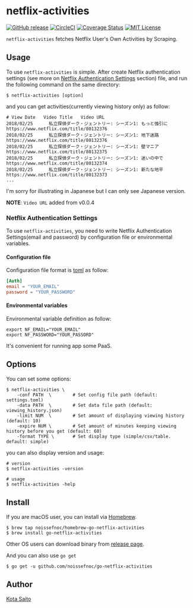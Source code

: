 netflix-activities
==================

[![GitHub release](http://img.shields.io/github/release/noissefnoc/go-netflix-activities.svg?style=flat-square)][release]
[![CircleCI](https://circleci.com/gh/noissefnoc/go-netflix-activities/tree/master.svg?style=svg)](https://circleci.com/gh/noissefnoc/go-netflix-activities/tree/master)
[![Coverage Status](https://coveralls.io/repos/github/noissefnoc/go-netflix-activities/badge.svg?branch=master)](https://coveralls.io/github/noissefnoc/go-netflix-activities?branch=master)
[![MIT License](http://img.shields.io/badge/license-MIT-blue.svg?style=flat-square)][license]

[release]: https://github.com/noissefnoc/go-netflix-activities/releases
[license]: https://github.com/noissefnoc/embulk-output-gsheets/blob/master/LICENSE.txt

`netflix-activities` fetches Netflix User's Own Activities by Scraping.


Usage
-----

To use `netflix-activities` is simple. After create Netflix authentication settings (see more on [Netflix Authentication Settings](https://github.com/noissefnoc/go-netflix-activities#netflix-authentication-settings) section) file, and run the following command on the same directory:

```
$ netflix-activities [option]
```

and you can get activities(currently viewing history only) as follow:

```
# View Date   Video Title   Video URL
2018/02/25      私立探偵ダーク・ジェントリー: シーズン1: もっと強引に https://www.netflix.com/title/80132376  
2018/02/25      私立探偵ダーク・ジェントリー: シーズン1: 地下迷路 https://www.netflix.com/title/80132376
2018/02/25      私立探偵ダーク・ジェントリー: シーズン1: 壁マニア https://www.netflix.com/title/80132375
2018/02/25      私立探偵ダーク・ジェントリー: シーズン1: 迷いの中で    https://www.netflix.com/title/80132374
2018/02/25      私立探偵ダーク・ジェントリー: シーズン1: 新たな地平    https://www.netflix.com/title/80132373
... 
```

I'm sorry for illustrating in Japanese but I can only see Japanese version.

**NOTE**: `Video URL` added from v0.0.4

### Netflix Authentication Settings

To use `netflix-activities`, you need to write Netflix Authentication Settings(email and password) by configuration file or environmental variables.

#### Configuration file

Configuration file format is [toml](https://github.com/toml-lang/toml) as follow:

```settings.toml
[Auth]
email = "YOUR_EMAIL"
password = "YOUR_PASSWORD"
```

#### Environmental variables

Environmental variable definition as follow:

```
export NF_EMAIL="YOUR_EMAIL"
export NF_PASSWORD="YOUR_PASSORD"
```

It's convenient for running app some PaaS.

Options
--------

You can set some options:

```
$ netflix-activities \
    -conf PATH  \        # Set config file path (default: settings.toml)
    -data PATH  \        # Set data file path (default: viewing_history.json)
    -limit NUM  \        # Set amount of displaying viewing history (default: 10)
    -expire NUM \        # Set amount of minutes keeping viewing history before you get (default: 60)
    -format TYPE \       # Set display type (simple/csv/table. default: simple)
```

you can also display version and usage:

```
# version
$ netflix-activities -version

# usage
$ netflix-activities -help
```

Install
--------

If you are macOS user, you can install via [Homebrew](https://brew.sh/).

```
$ brew tap noissefnoc/homebrew-go-netflix-activities
$ brew install go-netflix-activities
```

Other OS users can download binary from [release page](https://github.com/noissefnoc/go-netflix-activities/releases).

And you can also use `go get`

```
$ go get -u github.com/noissefnoc/go-netflix-activities
```


Author
------

[Kota Saito](https://github.com/noissefnoc)
